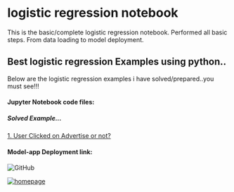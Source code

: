 # logistic regression notebook
 This is the basic/complete logistic regression notebook. Performed all basic steps. From data loading to model deployment.

## Best logistic regression Examples using python..

Below are the logistic regression examples i have solved/prepared..you must see!!!

#### Jupyter Notebook code files:

##### Solved Example...
<a href="https://github.com/ShrikantUppin/2_logistic-regression-notebook/blob/main/clicked%20on%20Ad%20.ipynb/" target="_blank">1. User Clicked on Advertise or not?</a>

#### Model-app Deployment link:

![GitHub](http://github.com)

[![homepage][1]][2]

[1]:  http://commonmark.org/help/images/favicon.png
[2]:  http://github.com

